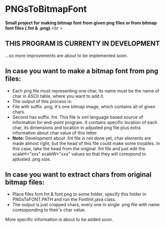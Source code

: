 PNGsToBitmapFont
================

**Small project for making bitmap font from given png files or from bitmap font files (.fnt & .png).**<br \>

THIS PROGRAM IS CURRENTY IN DEVELOPMENT
---------------------------------------
...so more improvements are about to be implemented soon.

In case you want to make a bitmap font from png files:
------------------------------------------------------
- Each png file must representing one char, its name must be the name of char in ASCII table, where you want to add it.
- The output of this process is:
 - File with suffix .png, it's one bitmap image, which contains all of given chars.
 - Second has suffix .fnt. This file is xml language based source of information for end-point program. It contains specific location of each char, its dimensions and location in adjusted png file plus extra information about char value of this letter. 
 - **Note:** Development about .fnt file is not done yet, char elements are made almost right, but the head of this file could make some troubles. In this case, take the head from the original .fnt file and just edit the scaleH="xxx" scaleW="xxx" values so that they will corespond to ajdusted .png size.

In case you want to extract chars from original bitmap files:
-------------------------------------------------------------
- Place files font.fnt & font.png to some folder, specify this folder in PNGsToFONT.PATH and run the FontInit.java class.
- The output is just cropped chars, every one in single .png file with name coressponding to their's char value.

More specific information is about to be added soon.
